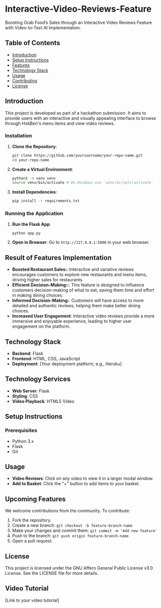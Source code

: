 # Interactive-Video-Reviews-Feature
Boosting Grab Food’s Sales through an Interactive Video Reviews Feature with Video-to-Text AI Implementation.

## Table of Contents
- [Introduction](#introduction)
- [Setup Instructions](#setup-instructions)
- [Features](#features)
- [Technology Stack](#technology-stack)
- [Usage](#usage)
- [Contributing](#contributing)
- [License](#license)

## Introduction
This project is developed as part of a hackathon submission. It aims to provide users with an interactive and visually appealing interface to browse through HokBen's menu items and view video reviews.

### Installation
1. **Clone the Repository**:
    ```bash
    git clone https://github.com/yourusername/your-repo-name.git
    cd your-repo-name
    ```
2. **Create a Virtual Environment**:
    ```bash
    python3 -m venv venv
    source venv/bin/activate # On Windows use `venv\Scripts\activate`
    ```
3. **Install Dependencies**:
    ```bash
    pip install -r requirements.txt
    ```

### Running the Application
1. **Run the Flask App**:
    ```bash
    python app.py
    ```
2. **Open in Browser**: Go to `http://127.0.0.1:5000` in your web browser.


## Result of Features Implementation
- **Boosted Restaurant Sales:**: Interactive and variative reviews encourages customers to explore new restaurants and menu items, driving higher sales for restaurants.
- **Efficient Decision-Making::**: This feature is designed to influence customers decision-making of what to eat, saving them time and effort in making dining choices.
- **Informed Decision-Making:**: Customers will have access to more detailed and authentic reviews, helping them make better dining choices.
- **Increased User Engagement**: Interactive video reviews provide a more immersive and enjoyable experience, leading to higher user engagement on the platform.

## Technology Stack
- **Backend**: Flask
- **Frontend**: HTML, CSS, JavaScript
- **Deployment**: [Your deployment platform, e.g., Heroku]

## Technology Services
- **Web Server**: Flask
- **Styling**: CSS
- **Video Playback**: HTML5 Video

## Setup Instructions
### Prerequisites
- Python 3.x
- Flask
- Git


## Usage
- **Video Reviews**: Click on any video to view it in a larger modal window.
- **Add to Basket**: Click the "+" button to add items to your basket.

## Upcoming Features
We welcome contributions from the community. To contribute:
1. Fork the repository.
2. Create a new branch: `git checkout -b feature-branch-name`
3. Make your changes and commit them: `git commit -m 'Add new feature'`
4. Push to the branch: `git push origin feature-branch-name`
5. Open a pull request.

## License
This project is licensed under the GNU Affero General Public License v3.0 License. See the LICENSE file for more details.

## Video Tutorial
[Link to your video tutorial]

